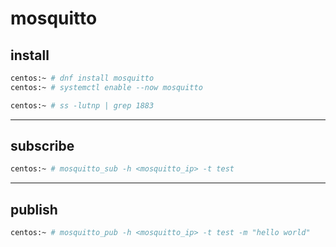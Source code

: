 # mosquitto


## install

```bash
centos:~ # dnf install mosquitto
centos:~ # systemctl enable --now mosquitto

centos:~ # ss -lutnp | grep 1883
```

---

## subscribe

```bash
centos:~ # mosquitto_sub -h <mosquitto_ip> -t test
```


---

## publish

```bash
centos:~ # mosquitto_pub -h <mosquitto_ip> -t test -m "hello world"
```
